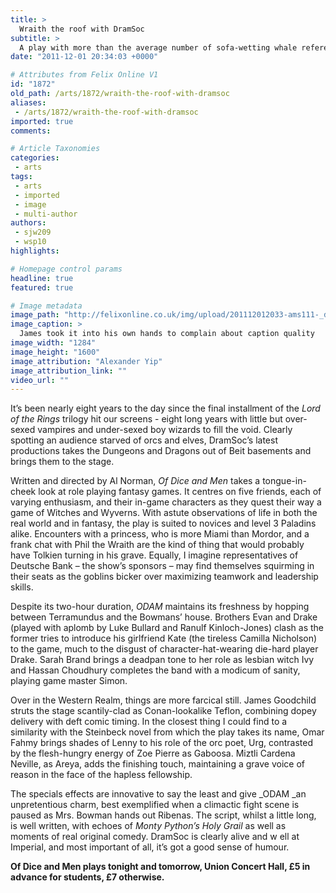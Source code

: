 ```yaml
---
title: >
  Wraith the roof with DramSoc
subtitle: >
  A play with more than the average number of sofa-wetting whale references
date: "2011-12-01 20:34:03 +0000"

# Attributes from Felix Online V1
id: "1872"
old_path: /arts/1872/wraith-the-roof-with-dramsoc
aliases:
 - /arts/1872/wraith-the-roof-with-dramsoc
imported: true
comments:

# Article Taxonomies
categories:
 - arts
tags:
 - arts
 - imported
 - image
 - multi-author
authors:
 - sjw209
 - wsp10
highlights:

# Homepage control params
headline: true
featured: true

# Image metadata
image_path: "http://felixonline.co.uk/img/upload/201112012033-ams111-_dsc1515.jpg"
image_caption: >
  James took it into his own hands to complain about caption quality
image_width: "1284"
image_height: "1600"
image_attribution: "Alexander Yip"
image_attribution_link: ""
video_url: ""
---
```


It’s been nearly eight years to the day since the final installment of the _Lord of the Rings_ trilogy hit our screens - eight long years with little but over-sexed vampires and under-sexed boy wizards to fill the void. Clearly spotting an audience starved of orcs and elves, DramSoc’s latest productions takes the Dungeons and Dragons out of Beit basements and brings them to the stage.

Written and directed by Al Norman, _Of Dice and Men_ takes a tongue-in-cheek look at role playing fantasy games. It centres on five friends, each of varying enthusiasm, and their in-game characters as they quest their way a game of Witches and Wyverns. With astute observations of life in both the real world and in fantasy, the play is suited to novices and level 3 Paladins alike. Encounters with a princess, who is more Miami than Mordor, and a frank chat with Phil the Wraith are the kind of thing that would probably have Tolkien turning in his grave. Equally, I imagine representatives of Deutsche Bank – the show’s sponsors – may find themselves squirming in their seats as the goblins bicker over maximizing teamwork and leadership skills.

Despite its two-hour duration, _ODAM_ maintains its freshness by hopping between Terramundus and the Bowmans’ house. Brothers Evan and Drake (played with aplomb by Luke Bullard and Ranulf Kinloch-Jones) clash as the former tries to introduce his girlfriend Kate (the tireless Camilla Nicholson) to the game, much to the disgust of character-hat-wearing die-hard player Drake. Sarah Brand brings a deadpan tone to her role as lesbian witch Ivy and Hassan Choudhury completes the band with a modicum of sanity, playing game master Simon.

Over in the Western Realm, things are more farcical still. James Goodchild struts the stage scantily-clad as Conan-lookalike Teflon, combining dopey delivery with deft comic timing. In the closest thing I could find to a similarity with the Steinbeck novel from which the play takes its name, Omar Fahmy brings shades of Lenny to his role of the orc poet, Urg, contrasted by the flesh-hungry energy of Zoe Pierre as Gaboosa. Miztli Cardena Neville, as Areya, adds the finishing touch, maintaining a grave voice of reason in the face of the hapless fellowship.

The specials effects are innovative to say the least and give _ODAM _an unpretentious charm, best exemplified when a climactic fight scene is paused as Mrs. Bowman hands out Ribenas. The script, whilst a little long, is well written, with echoes of _Monty Python’s Holy Grail_ as well as moments of real original comedy. DramSoc is clearly alive and w ell at Imperial, and most important of all, it’s got a good sense of humour.

__Of Dice and Men plays tonight and tomorrow, Union Concert Hall, £5 in advance for students, £7 otherwise.__
